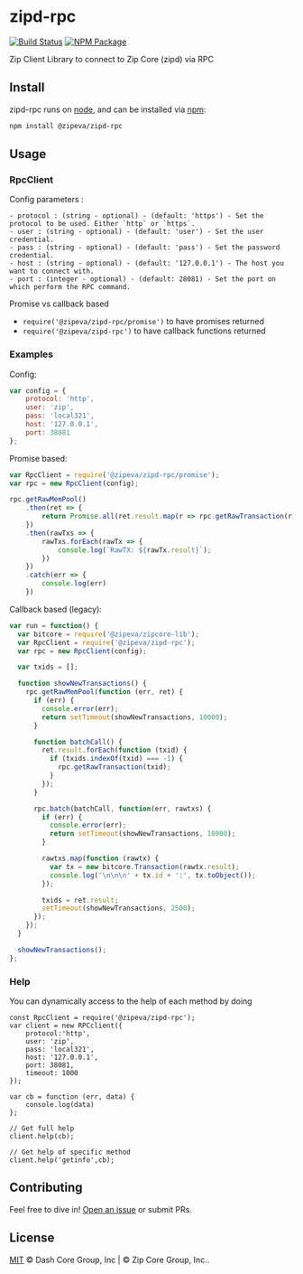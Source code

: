 # zipd-rpc

[![Build Status](https://github.com/zipeva/zipd-rpc/actions/workflows/test.yml/badge.svg)](https://github.com/zipeva/zipd-rpc/actions/workflows/test.yml)
[![NPM Package](https://img.shields.io/npm/v/@zipeva/zipd-rpc.svg)](https://www.npmjs.org/package/@zipeva/zipd-rpc)

Zip Client Library to connect to Zip Core (zipd) via RPC

## Install

zipd-rpc runs on [node](http://nodejs.org/), and can be installed via [npm](https://npmjs.org/):

```bash
npm install @zipeva/zipd-rpc
```

## Usage

### RpcClient

Config parameters : 

	- protocol : (string - optional) - (default: 'https') - Set the protocol to be used. Either `http` or `https`.
	- user : (string - optional) - (default: 'user') - Set the user credential.
	- pass : (string - optional) - (default: 'pass') - Set the password credential.
	- host : (string - optional) - (default: '127.0.0.1') - The host you want to connect with.
	- port : (integer - optional) - (default: 28081) - Set the port on which perform the RPC command.

Promise vs callback based

  - `require('@zipeva/zipd-rpc/promise')` to have promises returned
  - `require('@zipeva/zipd-rpc')` to have callback functions returned
	
### Examples

Config:

```javascript
var config = {
    protocol: 'http',
    user: 'zip',
    pass: 'local321',
    host: '127.0.0.1',
    port: 38081
};
```

Promise based:

```javascript
var RpcClient = require('@zipeva/zipd-rpc/promise');
var rpc = new RpcClient(config);

rpc.getRawMemPool()
    .then(ret => {
        return Promise.all(ret.result.map(r => rpc.getRawTransaction(r)))
    })
    .then(rawTxs => {
        rawTxs.forEach(rawTx => {
            console.log(`RawTX: ${rawTx.result}`);
        })
    })
    .catch(err => {
        console.log(err)
    })
```

Callback based (legacy):

```javascript
var run = function() {
  var bitcore = require('@zipeva/zipcore-lib');
  var RpcClient = require('@zipeva/zipd-rpc');
  var rpc = new RpcClient(config);

  var txids = [];

  function showNewTransactions() {
    rpc.getRawMemPool(function (err, ret) {
      if (err) {
        console.error(err);
        return setTimeout(showNewTransactions, 10000);
      }

      function batchCall() {
        ret.result.forEach(function (txid) {
          if (txids.indexOf(txid) === -1) {
            rpc.getRawTransaction(txid);
          }
        });
      }

      rpc.batch(batchCall, function(err, rawtxs) {
        if (err) {
          console.error(err);
          return setTimeout(showNewTransactions, 10000);
        }

        rawtxs.map(function (rawtx) {
          var tx = new bitcore.Transaction(rawtx.result);
          console.log('\n\n\n' + tx.id + ':', tx.toObject());
        });

        txids = ret.result;
        setTimeout(showNewTransactions, 2500);
      });
    });
  }

  showNewTransactions();
};
```

### Help

You can dynamically access to the help of each method by doing

```
const RpcClient = require('@zipeva/zipd-rpc');
var client = new RPCclient({
    protocol:'http',
    user: 'zip',
    pass: 'local321', 
    host: '127.0.0.1', 
    port: 38081,
    timeout: 1000
});

var cb = function (err, data) {
    console.log(data)
};

// Get full help
client.help(cb);

// Get help of specific method
client.help('getinfo',cb);
```

## Contributing

Feel free to dive in! [Open an issue](https://github.com/zipeva/zip-std-template/issues/new) or submit PRs.

## License

[MIT](LICENSE) &copy; Dash Core Group, Inc | &copy; Zip Core Group, Inc..
